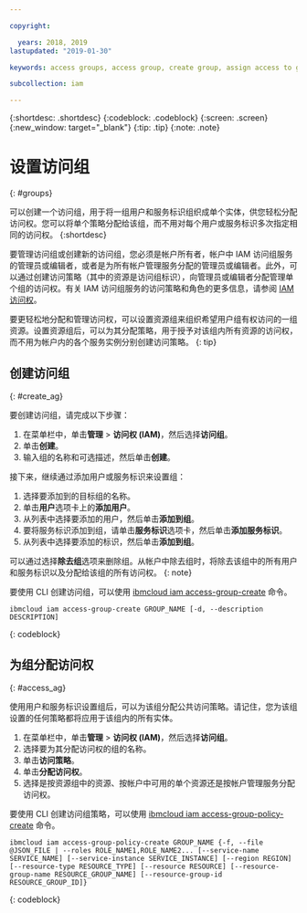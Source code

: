 ```yaml
---

copyright:

  years: 2018, 2019
lastupdated: "2019-01-30"

keywords: access groups, access group, create group, assign access to group

subcollection: iam

---
```


{:shortdesc: .shortdesc}
{:codeblock: .codeblock}
{:screen: .screen}
{:new_window: target="_blank"}
{:tip: .tip}
{:note: .note}


# 设置访问组
{: #groups}

可以创建一个访问组，用于将一组用户和服务标识组织成单个实体，供您轻松分配访问权。您可以将单个策略分配给该组，而不用对每个用户或服务标识多次指定相同的访问权。
{:shortdesc}

要管理访问组或创建新的访问组，您必须是帐户所有者，帐户中 IAM 访问组服务的管理员或编辑者，或者是为所有帐户管理服务分配的管理员或编辑者。此外，可以通过创建访问策略（其中的资源是访问组标识），向管理员或编辑者分配管理单个组的访问权。有关 IAM 访问组服务的访问策略和角色的更多信息，请参阅 [IAM 访问权](/docs/iam?topic=iam-userroles#userroles)。

要更轻松地分配和管理访问权，可以设置资源组来组织希望用户组有权访问的一组资源。设置资源组后，可以为其分配策略，用于授予对该组内所有资源的访问权，而不用为帐户内的各个服务实例分别创建访问策略。
{: tip}

## 创建访问组
{: #create_ag}

要创建访问组，请完成以下步骤：

1. 在菜单栏中，单击**管理** &gt; **访问权 (IAM)**，然后选择**访问组**。
2. 单击**创建**。
3. 输入组的名称和可选描述，然后单击**创建**。

接下来，继续通过添加用户或服务标识来设置组：

1. 选择要添加到的目标组的名称。
2. 单击**用户**选项卡上的**添加用户**。
3. 从列表中选择要添加的用户，然后单击**添加到组**。
4. 要将服务标识添加到组，请单击**服务标识**选项卡，然后单击**添加服务标识**。
5. 从列表中选择要添加的标识，然后单击**添加到组**。

可以通过选择**除去组**选项来删除组。从帐户中除去组时，将除去该组中的所有用户和服务标识以及分配给该组的所有访问权。
{: note}

要使用 CLI 创建访问组，可以使用 [ibmcloud iam access-group-create](/docs/cli/reference/ibmcloud?topic=cloud-cli-ibmcloud_commands_iam#ibmcloud_iam_access_group_create) 命令。
```
ibmcloud iam access-group-create GROUP_NAME [-d, --description DESCRIPTION]
```
{: codeblock}


## 为组分配访问权
{: #access_ag}

使用用户和服务标识设置组后，可以为该组分配公共访问策略。请记住，您为该组设置的任何策略都将应用于该组内的所有实体。

1. 在菜单栏中，单击**管理** &gt; **访问权 (IAM)**，然后选择**访问组**。
2. 选择要为其分配访问权的组的名称。
3. 单击**访问策略**。
4. 单击**分配访问权**。
5. 选择是按资源组中的资源、按帐户中可用的单个资源还是按帐户管理服务分配访问权。

要使用 CLI 创建访问组策略，可以使用 [ibmcloud iam access-group-policy-create](/docs/cli/reference/ibmcloud?topic=cloud-cli-ibmcloud_commands_iam#ibmcloud_iam_access_group_policy_create) 命令。
```
ibmcloud iam access-group-policy-create GROUP_NAME {-f, --file @JSON_FILE | --roles ROLE_NAME1,ROLE_NAME2... [--service-name SERVICE_NAME] [--service-instance SERVICE_INSTANCE] [--region REGION] [--resource-type RESOURCE_TYPE] [--resource RESOURCE] [--resource-group-name RESOURCE_GROUP_NAME] [--resource-group-id RESOURCE_GROUP_ID]}
```
{: codeblock}
